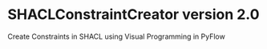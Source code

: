 # SHACLConstraintCreator version 2.0
Create Constraints in SHACL using Visual Programming in PyFlow
